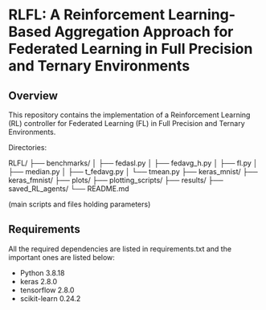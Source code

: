 # RLFL: A Reinforcement Learning-Based Aggregation Approach for Federated Learning in Full Precision and Ternary Environments

## Overview

This repository contains the implementation of a Reinforcement Learning (RL) controller for Federated Learning (FL) in Full Precision and Ternary Environments. 

Directories:

RLFL/
├── benchmarks/
│   ├── fedasl.py
│   ├── fedavg_h.py
│   ├── fl.py
│   ├── median.py
│   ├── t_fedavg.py
│   └── tmean.py
├── keras_mnist/
├── keras_fmnist/
├── plots/
├── plotting_scripts/
├── results/
├── saved_RL_agents/
└── README.md



(main scripts and files holding parameters)


## Requirements
All the required dependencies are listed in requirements.txt and the important ones are listed below:
- Python 3.8.18
- keras 2.8.0
- tensorflow 2.8.0
- scikit-learn 0.24.2




